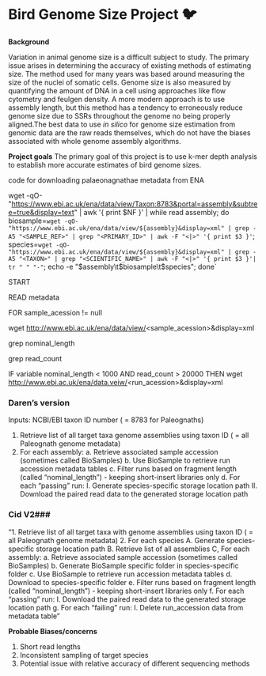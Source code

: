 # Bird Genome Size Project :bird:

**Background**

Variation in animal genome size is a difficult subject to study. The primary issue arises in determining the accuracy of existing methods of estimating size. The method used for many years was based around measuring the size of the nuclei of somatic cells. Genome size is also measured by quantifying the amount of DNA in a cell using approaches like flow cytometry and feulgen density. A more modern approach is to use assembly length, but this method has a tendency to erroneously reduce genome size due to SSRs throughout the genome no being properly aligned.The best data to use *in silico* for genome size estimation from genomic data are the raw reads themselves, which do not have the biases associated with whole genome assembly algorithms.


**Project goals**
The primary goal of this project is to use k-mer depth analysis to establish more accurate estimates of bird genome sizes.


 
code for downloading palaeonagnathae  metadata from ENA

wget -qO- "https://www.ebi.ac.uk/ena/data/view/Taxon:8783&portal=assembly&subtree=true&display=text" | awk '{ print $NF }' | while read assembly; do biosample=`wget -qO- "https://www.ebi.ac.uk/ena/data/view/${assembly}&display=xml" | grep -A5 "<SAMPLE_REF>" | grep "<PRIMARY_ID>" | awk -F "<|>" '{ print $3 }'`; species=`wget -qO- "https://www.ebi.ac.uk/ena/data/view/${assembly}&display=xml" | grep -A5 "<TAXON>" | grep "<SCIENTIFIC_NAME>" | awk -F "<|>" '{ print $3 }'| tr " " "-"`; echo -e "$assembly\t$biosample\t$species"; done`

START

READ<ASSEMBLY> metadata

FOR sample_acession != null

wget http://www.ebi.ac.uk/ena/data/view/<sample_acession>&display=xml

grep nominal_length

grep read_count

IF variable nominal_length < 1000 AND read_count > 20000
THEN wget http://www.ebi.ac.uk/ena/data.veiw/<run_acession>&display=xml


### Daren’s version ###

Inputs:
NCBI/EBI taxon ID number ( = 8783 for Paleognaths)

1. Retrieve list of all target taxa genome assemblies using taxon ID ( = all Paleognath genome metadata)
2. For each assembly:
	a. Retrieve associated sample accession (sometimes called BioSamples)
	b. Use BioSample to retrieve run accession metadata tables
	c. Filter runs based on fragment length (called “nominal_length”) - keeping short-insert libraries only
	d. For each “passing” run:
		I. Generate species-specific storage location path
		II. Download the paired read data to the generated storage location path

### Cid V2###


“1. Retrieve list of all target taxa with genome assemblies using taxon ID ( = all Paleognath genome metadata)
2. For each species
	A. Generate species-specific storage location path
	B. Retrieve list of all assemblies 
	C, For each assembly:
		a. Retrieve associated sample accession (sometimes called BioSamples)
		b. Generate BioSample specific folder in species-specific folder
		c. Use BioSample to retrieve run accession metadata tables
		d. Download to species-specific folder
		e. Filter runs based on fragment length (called “nominal_length”) - keeping short-insert libraries only
		f. For each “passing” run:
			I. Download the paired read data to the generated storage location path
		g. For each “failing” run:
			I. Delete run_accession data from metadata table”

**Probable Biases/concerns**

1. Short read lengths
2. Inconsistent sampling of target species
3. Potential issue with relative accuracy of different sequencing methods
